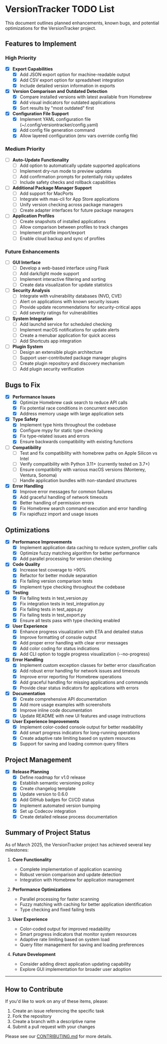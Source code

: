 # VersionTracker TODO List

This document outlines planned enhancements, known bugs, and potential optimizations for the VersionTracker project.

## Features to Implement

### High Priority

- [x] **Export Capabilities**
  - [x] Add JSON export option for machine-readable output
  - [x] Add CSV export option for spreadsheet integration
  - [x] Include detailed version information in exports

- [x] **Version Comparison and Outdated Detection**
  - [x] Compare installed versions with latest available from Homebrew
  - [x] Add visual indicators for outdated applications
  - [x] Sort results by "most outdated" first

- [x] **Configuration File Support**
  - [x] Implement YAML configuration file (~/.config/versiontracker/config.yaml)
  - [x] Add config file generation command
  - [x] Allow layered configuration (env vars override config file)

### Medium Priority

- [ ] **Auto-Update Functionality**
  - [ ] Add option to automatically update supported applications
  - [ ] Implement dry-run mode to preview updates
  - [ ] Add confirmation prompts for potentially risky updates
  - [ ] Include safety checks and rollback capabilities

- [ ] **Additional Package Manager Support**
  - [ ] Add support for MacPorts
  - [ ] Integrate with mas-cli for App Store applications
  - [ ] Unify version checking across package managers
  - [ ] Create adapter interfaces for future package managers

- [ ] **Application Profiles**
  - [ ] Create snapshots of installed applications
  - [ ] Allow comparison between profiles to track changes
  - [ ] Implement profile import/export
  - [ ] Enable cloud backup and sync of profiles

### Future Enhancements

- [ ] **GUI Interface**
  - [ ] Develop a web-based interface using Flask
  - [ ] Add dark/light mode support
  - [ ] Implement interactive filtering and sorting
  - [ ] Create data visualization for update statistics

- [ ] **Security Analysis**
  - [ ] Integrate with vulnerability databases (NVD, CVE)
  - [ ] Alert on applications with known security issues
  - [ ] Provide update recommendations for security-critical apps
  - [ ] Add severity ratings for vulnerabilities

- [ ] **System Integration**
  - [ ] Add launchd service for scheduled checking
  - [ ] Implement macOS notifications for update alerts
  - [ ] Create a menubar application for quick access
  - [ ] Add Shortcuts app integration

- [ ] **Plugin System**
  - [ ] Design an extensible plugin architecture
  - [ ] Support user-contributed package manager plugins
  - [ ] Create plugin repository and discovery mechanism
  - [ ] Add plugin security verification

## Bugs to Fix

- [x] **Performance Issues**
  - [x] Optimize Homebrew cask search to reduce API calls
  - [x] Fix potential race conditions in concurrent execution
  - [x] Address memory usage with large application sets

- [x] **Type Safety**
  - [x] Implement type hints throughout the codebase
  - [x] Configure mypy for static type checking
  - [x] Fix type-related issues and errors
  - [x] Ensure backwards compatibility with existing functions

- [ ] **Compatibility**
  - [ ] Test and fix compatibility with homebrew paths on Apple Silicon vs Intel
  - [ ] Verify compatibility with Python 3.11+ (currently tested on 3.7+)
  - [ ] Ensure compatibility with various macOS versions (Monterey, Ventura, Sonoma)
  - [ ] Handle application bundles with non-standard structures

- [x] **Error Handling**
  - [x] Improve error messages for common failures
  - [x] Add graceful handling of network timeouts
  - [x] Better handling of permission errors
  - [x] Fix Homebrew search command execution and error handling
  - [x] Fix rapidfuzz import and usage issues

## Optimizations

- [x] **Performance Improvements**
  - [x] Implement application data caching to reduce system_profiler calls
  - [x] Optimize fuzzy matching algorithm for better performance
  - [x] Add parallel processing for version checking

- [x] **Code Quality**
  - [x] Increase test coverage to >90%
  - [x] Refactor for better module separation
  - [x] Fix failing version comparison tests
  - [x] Implement type checking throughout the codebase

- [x] **Testing**
  - [x] Fix failing tests in test_version.py
  - [x] Fix integration tests in test_integration.py
  - [x] Fix failing tests in test_apps.py
  - [x] Fix failing tests in test_export.py
  - [x] Ensure all tests pass with type checking enabled

- [x] **User Experience**
  - [x] Enhance progress visualization with ETA and detailed status
  - [x] Improve formatting of console output
  - [x] Add proper error handling with clear error messages
  - [x] Add color coding for status indications
  - [x] Add CLI option to toggle progress visualization (--no-progress)

- [x] **Error Handling**
  - [x] Implement custom exception classes for better error classification
  - [x] Add robust error handling for network issues and timeouts
  - [x] Improve error reporting for Homebrew operations
  - [x] Add graceful handling for missing applications and commands
  - [x] Provide clear status indicators for applications with errors

- [x] **Documentation**
  - [x] Create comprehensive API documentation
  - [x] Add more usage examples with screenshots
  - [x] Improve inline code documentation
  - [x] Update README with new UI features and usage instructions

- [x] **User Experience Improvements**
  - [x] Implement color-coded console output for better readability
  - [x] Add smart progress indicators for long-running operations
  - [x] Create adaptive rate limiting based on system resources
  - [x] Support for saving and loading common query filters

## Project Management

- [x] **Release Planning**
  - [x] Define roadmap for v1.0 release
  - [x] Establish semantic versioning policy
  - [x] Create changelog template
  - [x] Update version to 0.6.0
  - [x] Add GitHub badges for CI/CD status
  - [x] Implement automated version bumping
  - [x] Set up Codecov integration
  - [x] Create detailed release process documentation

## Summary of Project Status

As of March 2025, the VersionTracker project has achieved several key milestones:

1. **Core Functionality**
   - Complete implementation of application scanning
   - Robust version comparison and update detection
   - Integration with Homebrew for application management

2. **Performance Optimizations**
   - Parallel processing for faster scanning
   - Fuzzy matching with caching for better application identification
   - Type checking and fixed failing tests

3. **User Experience**
   - Color-coded output for improved readability
   - Smart progress indicators that monitor system resources
   - Adaptive rate limiting based on system load
   - Query filter management for saving and loading preferences

4. **Future Development**
   - Consider adding direct application updating capability
   - Explore GUI implementation for broader user adoption

---

## How to Contribute

If you'd like to work on any of these items, please:
1. Create an issue referencing the specific task
2. Fork the repository
3. Create a branch with a descriptive name
4. Submit a pull request with your changes

Please see our [CONTRIBUTING.md](CONTRIBUTING.md) for more details.
